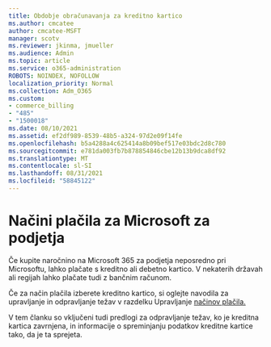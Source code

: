 ```yaml
---
title: Obdobje obračunavanja za kreditno kartico
ms.author: cmcatee
author: cmcatee-MSFT
manager: scotv
ms.reviewer: jkinma, jmueller
ms.audience: Admin
ms.topic: article
ms.service: o365-administration
ROBOTS: NOINDEX, NOFOLLOW
localization_priority: Normal
ms.collection: Adm_O365
ms.custom:
- commerce_billing
- "485"
- "1500018"
ms.date: 08/10/2021
ms.assetid: ef2df989-8539-48b5-a324-97d2e09f14fe
ms.openlocfilehash: b5a4288a4c625414a8b09bef517e03bdc2d8c780
ms.sourcegitcommit: e781da003fb7b878854846cbe12b13b9dca8df92
ms.translationtype: MT
ms.contentlocale: sl-SI
ms.lasthandoff: 08/31/2021
ms.locfileid: "58845122"
---
```

# <a name="payment-methods-for-microsoft-for-business"></a>Načini plačila za Microsoft za podjetja

Če kupite naročnino na Microsoft 365 za podjetja neposredno pri Microsoftu, lahko plačate s kreditno ali debetno kartico. V nekaterih državah ali regijah lahko plačate tudi z bančnim računom.
  
Če za način plačila izberete kreditno kartico, si oglejte navodila za upravljanje in odpravljanje težav v razdelku Upravljanje [načinov plačila.](https://docs.microsoft.com/microsoft-365/commerce/billing-and-payments/manage-payment-methods)
  
V tem članku so vključeni tudi predlogi za odpravljanje težav, ko je kreditna kartica zavrnjena, in informacije o spreminjanju podatkov kreditne kartice tako, da je ta sprejeta.
